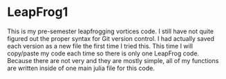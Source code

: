 # LeapFrog1
This is my pre-semester leapfrogging vortices code.
I still have not quite figured out the proper syntax for Git version control. I had actually saved each version as a new file the first time I tried this. This time I will copy/paste my code each time so there is only one LeapFrog code. Because there are not very and they are mostly simple, all of my functions are written inside of one main julia file for this code.

